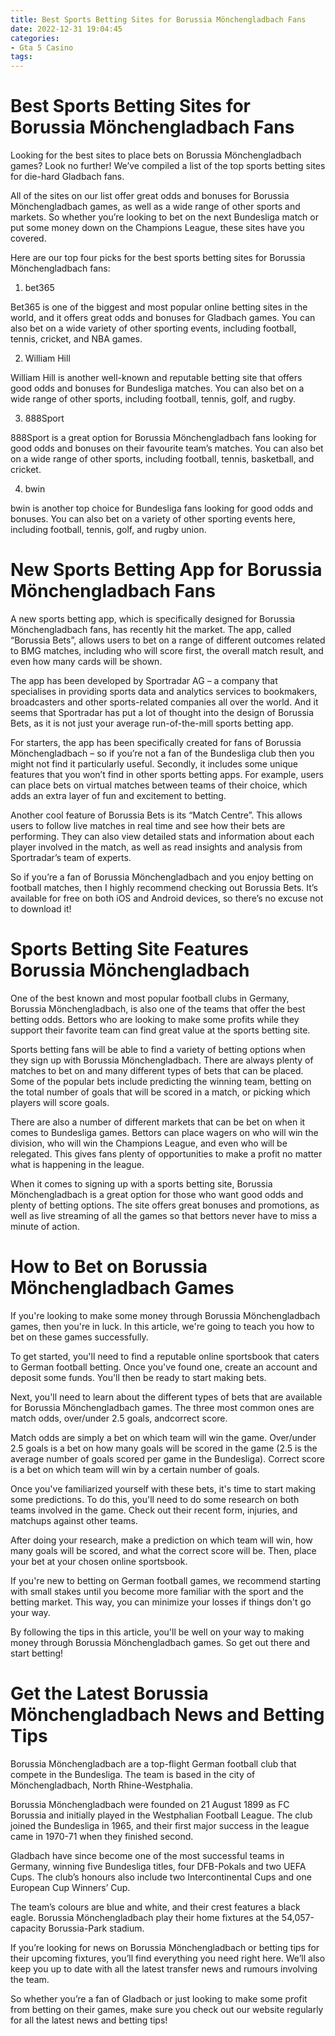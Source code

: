```yaml
---
title: Best Sports Betting Sites for Borussia Mönchengladbach Fans
date: 2022-12-31 19:04:45
categories:
- Gta 5 Casino
tags:
---
```



#  Best Sports Betting Sites for Borussia Mönchengladbach Fans

Looking for the best sites to place bets on Borussia Mönchengladbach games? Look no further! We’ve compiled a list of the top sports betting sites for die-hard Gladbach fans.

All of the sites on our list offer great odds and bonuses for Borussia Mönchengladbach games, as well as a wide range of other sports and markets. So whether you’re looking to bet on the next Bundesliga match or put some money down on the Champions League, these sites have you covered.

Here are our top four picks for the best sports betting sites for Borussia Mönchengladbach fans:

1. bet365

Bet365 is one of the biggest and most popular online betting sites in the world, and it offers great odds and bonuses for Gladbach games. You can also bet on a wide variety of other sporting events, including football, tennis, cricket, and NBA games.

2. William Hill

William Hill is another well-known and reputable betting site that offers good odds and bonuses for Bundesliga matches. You can also bet on a wide range of other sports, including football, tennis, golf, and rugby.

3. 888Sport

888Sport is a great option for Borussia Mönchengladbach fans looking for good odds and bonuses on their favourite team’s matches. You can also bet on a wide range of other sports, including football, tennis, basketball, and cricket.

4. bwin

bwin is another top choice for Bundesliga fans looking for good odds and bonuses. You can also bet on a variety of other sporting events here, including football, tennis, golf, and rugby union.

#  New Sports Betting App for Borussia Mönchengladbach Fans

A new sports betting app, which is specifically designed for Borussia Mönchengladbach fans, has recently hit the market. The app, called “Borussia Bets”, allows users to bet on a range of different outcomes related to BMG matches, including who will score first, the overall match result, and even how many cards will be shown.

The app has been developed by Sportradar AG – a company that specialises in providing sports data and analytics services to bookmakers, broadcasters and other sports-related companies all over the world. And it seems that Sportradar has put a lot of thought into the design of Borussia Bets, as it is not just your average run-of-the-mill sports betting app.

For starters, the app has been specifically created for fans of Borussia Mönchengladbach – so if you’re not a fan of the Bundesliga club then you might not find it particularly useful. Secondly, it includes some unique features that you won’t find in other sports betting apps. For example, users can place bets on virtual matches between teams of their choice, which adds an extra layer of fun and excitement to betting.

Another cool feature of Borussia Bets is its “Match Centre”. This allows users to follow live matches in real time and see how their bets are performing. They can also view detailed stats and information about each player involved in the match, as well as read insights and analysis from Sportradar’s team of experts.

So if you’re a fan of Borussia Mönchengladbach and you enjoy betting on football matches, then I highly recommend checking out Borussia Bets. It’s available for free on both iOS and Android devices, so there’s no excuse not to download it!

#  Sports Betting Site Features Borussia Mönchengladbach

One of the best known and most popular football clubs in Germany, Borussia Mönchengladbach, is also one of the teams that offer the best betting odds. Bettors who are looking to make some profits while they support their favorite team can find great value at the sports betting site.

Sports betting fans will be able to find a variety of betting options when they sign up with Borussia Mönchengladbach. There are always plenty of matches to bet on and many different types of bets that can be placed. Some of the popular bets include predicting the winning team, betting on the total number of goals that will be scored in a match, or picking which players will score goals.

There are also a number of different markets that can be bet on when it comes to Bundesliga games. Bettors can place wagers on who will win the division, who will win the Champions League, and even who will be relegated. This gives fans plenty of opportunities to make a profit no matter what is happening in the league.

When it comes to signing up with a sports betting site, Borussia Mönchengladbach is a great option for those who want good odds and plenty of betting options. The site offers great bonuses and promotions, as well as live streaming of all the games so that bettors never have to miss a minute of action.

#  How to Bet on Borussia Mönchengladbach Games

If you're looking to make some money through Borussia Mönchengladbach games, then you're in luck. In this article, we're going to teach you how to bet on these games successfully.

To get started, you'll need to find a reputable online sportsbook that caters to German football betting. Once you've found one, create an account and deposit some funds. You'll then be ready to start making bets.

Next, you'll need to learn about the different types of bets that are available for Borussia Mönchengladbach games. The three most common ones are match odds, over/under 2.5 goals, andcorrect score.

Match odds are simply a bet on which team will win the game. Over/under 2.5 goals is a bet on how many goals will be scored in the game (2.5 is the average number of goals scored per game in the Bundesliga). Correct score is a bet on which team will win by a certain number of goals.

Once you've familiarized yourself with these bets, it's time to start making some predictions. To do this, you'll need to do some research on both teams involved in the game. Check out their recent form, injuries, and matchups against other teams.

After doing your research, make a prediction on which team will win, how many goals will be scored, and what the correct score will be. Then, place your bet at your chosen online sportsbook.

If you're new to betting on German football games, we recommend starting with small stakes until you become more familiar with the sport and the betting market. This way, you can minimize your losses if things don't go your way.

By following the tips in this article, you'll be well on your way to making money through Borussia Mönchengladbach games. So get out there and start betting!

#  Get the Latest Borussia Mönchengladbach News and Betting Tips

Borussia Mönchengladbach are a top-flight German football club that compete in the Bundesliga. The team is based in the city of Mönchengladbach, North Rhine-Westphalia.

Borussia Mönchengladbach were founded on 21 August 1899 as FC Borussia and initially played in the Westphalian Football League. The club joined the Bundesliga in 1965, and their first major success in the league came in 1970-71 when they finished second.

Gladbach have since become one of the most successful teams in Germany, winning five Bundesliga titles, four DFB-Pokals and two UEFA Cups. The club’s honours also include two Intercontinental Cups and one European Cup Winners’ Cup.

The team’s colours are blue and white, and their crest features a black eagle. Borussia Mönchengladbach play their home fixtures at the 54,057-capacity Borussia-Park stadium.

If you’re looking for news on Borussia Mönchengladbach or betting tips for their upcoming fixtures, you’ll find everything you need right here. We’ll also keep you up to date with all the latest transfer news and rumours involving the team.

So whether you’re a fan of Gladbach or just looking to make some profit from betting on their games, make sure you check out our website regularly for all the latest news and betting tips!